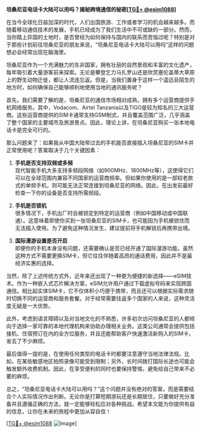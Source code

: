 **坦桑尼亚电话卡大陆可以用吗？揭秘跨境通信的秘密[[TG💪+ @esim1088](https://t.me/s/esim1088)]**

在当今全球化日益加深的时代，人们出国旅游、工作或者学习的机会越来越多。而随着移动通信技术的发展，手机已经成为了我们生活中不可或缺的一部分。然而，当你踏上异国的土地时，是否曾经为如何保持与国内的联系而苦恼过呢？特别是对于那些计划前往坦桑尼亚的朋友来说，“坦桑尼亚电话卡大陆可以用吗”这样的问题想必会经常出现在脑海里。

坦桑尼亚作为一个充满魅力的东非国家，拥有壮丽的自然景观和丰富的文化遗产，每年吸引着大量游客前来探索。无论是攀登乞力马扎罗山还是欣赏塞伦盖蒂大草原上的野生动物迁徙，都让人流连忘返。但是，当我们置身于这样一个遥远且陌生的地方时，如何确保自己能够顺利地使用当地的通讯服务呢？

首先，我们需要了解的是，坦桑尼亚的通信市场相对成熟，拥有多个运营商提供手机网络服务。其中，Vodacom、Airtel Tanzania以及TIGO是较为知名的三大运营商。这些运营商提供的SIM卡通常支持GSM制式，并且覆盖范围广泛，几乎涵盖了整个国家的主要城市及旅游景点。因此，理论上讲，在坦桑尼亚购买一张本地电话卡是完全可行的。

那么问题来了：如果我从中国大陆带过去的手机能否直接插入坦桑尼亚的SIM卡并正常使用呢？答案取决于几个关键因素：

1. **手机是否支持双频或多频**  
   现代智能手机大多支持多频段网络（如900MHz、1800MHz等），这使得它们可以在全球范围内兼容不同国家的运营商频率。但如果你使用的是一部较老款式的单频手机，则可能无法正常连接到坦桑尼亚的网络。因此，在出发前最好检查一下你的设备是否支持所需频段。

2. **手机是否锁机**  
   很多情况下，手机出厂时会被锁定到特定的运营商（例如中国移动或中国联通）。这意味着即使你买到一张坦桑尼亚的SIM卡，也可能因为手机被锁住而无法插入使用。为了避免这种情况发生，建议提前将手机解锁后再携带出境。

3. **国际漫游设置是否开启**  
   即便你的手机本身没有问题，还需要确认是否已经开通了国际漫游功能。虽然这种方式不需要更换SIM卡，但它往往伴随着高昂的通话费用，因此并不是最经济实惠的选择。

当然，除了上述传统方式外，近年来还出现了一种更为便捷的新选择——eSIM技术。作为一种嵌入式芯片解决方案，eSIM允许用户通过下载虚拟号码来实现跨国通信。相比起实体SIM卡，它不仅体积小巧便于携带，而且还可以根据实际需求随时切换不同的运营商和服务套餐。对于经常需要往返多个国家的人来说，这种灵活度无疑是一大优势。

此外，考虑到语言障碍以及对当地文化的不熟悉，许多初次访问坦桑尼亚的人都倾向于选择一家可靠的本地代理机构来协助办理相关业务。这类公司通常会提供包括接机、住宿预订在内的全方位服务，并且还能帮助客户快速激活新购入的SIM卡，省去了不少麻烦。

最后值得一提的是，在使用任何类型的电话卡时都要注意遵守当地法律法规。比如，在某些敏感地区拍照录像可能受到限制；另外，长时间拨打国际长途也可能会触发额外收费机制。因此，在享受便利的同时也要保持警惕，避免给自己带来不必要的麻烦。

总之，“坦桑尼亚电话卡大陆可以用吗？”这个问题并没有绝对的答案，而是需要结合个人实际情况作出判断。无论你是打算短期游玩还是长期居住，只要做好充分准备并且遵循正确的方法，就一定能够轻松应对各种挑战。希望本文能为你提供有益的信息，让你在未来的旅程中更加从容自信！

[[TG💪+ @esim1088](https://t.me/s/esim1088) ![Image](https://i.postimg.cc/4NQfJmqS/Snipaste-2025-05-13-00-14-12.png)]